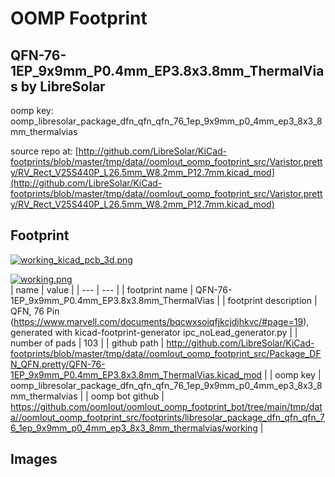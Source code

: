 # OOMP Footprint  
## QFN-76-1EP_9x9mm_P0.4mm_EP3.8x3.8mm_ThermalVias  by LibreSolar  
  
oomp key: oomp_libresolar_package_dfn_qfn_qfn_76_1ep_9x9mm_p0_4mm_ep3_8x3_8mm_thermalvias  
  
source repo at: [http://github.com/LibreSolar/KiCad-footprints/blob/master/tmp/data//oomlout_oomp_footprint_src/Varistor.pretty/RV_Rect_V25S440P_L26.5mm_W8.2mm_P12.7mm.kicad_mod](http://github.com/LibreSolar/KiCad-footprints/blob/master/tmp/data//oomlout_oomp_footprint_src/Varistor.pretty/RV_Rect_V25S440P_L26.5mm_W8.2mm_P12.7mm.kicad_mod)  
## Footprint  
  
[![working_kicad_pcb_3d.png](working_kicad_pcb_3d_600.png)](working_kicad_pcb_3d.png)  
  
[![working.png](working_600.png)](working.png)  
| name | value | 
| --- | --- | 
| footprint name | QFN-76-1EP_9x9mm_P0.4mm_EP3.8x3.8mm_ThermalVias | 
| footprint description | QFN, 76 Pin (https://www.marvell.com/documents/bqcwxsoiqfjkcjdjhkvc/#page=19), generated with kicad-footprint-generator ipc_noLead_generator.py | 
| number of pads | 103 | 
| github path | http://github.com/LibreSolar/KiCad-footprints/blob/master/tmp/data//oomlout_oomp_footprint_src/Package_DFN_QFN.pretty/QFN-76-1EP_9x9mm_P0.4mm_EP3.8x3.8mm_ThermalVias.kicad_mod | 
| oomp key | oomp_libresolar_package_dfn_qfn_qfn_76_1ep_9x9mm_p0_4mm_ep3_8x3_8mm_thermalvias | 
| oomp bot github | https://github.com/oomlout/oomlout_oomp_footprint_bot/tree/main/tmp/data//oomlout_oomp_footprint_src/footprints/libresolar_package_dfn_qfn_qfn_76_1ep_9x9mm_p0_4mm_ep3_8x3_8mm_thermalvias/working | 
## Images  
